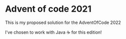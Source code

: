 # Advent of code 2021

This is my proposed solution for the AdventOfCode 2022

I've chosen to work with Java :coffee: for this edition!
